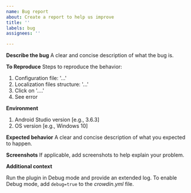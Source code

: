```yaml
---
name: Bug report
about: Create a report to help us improve
title: ''
labels: bug
assignees: ''

---
```


**Describe the bug**
A clear and concise description of what the bug is.

**To Reproduce**
Steps to reproduce the behavior:
1. Configuration file: '...'
2. Localization files structure: '...'
3. Click on '....'
4. See error

**Environment**
1. Android Studio version [e.g., 3.6.3]
2. OS version [e.g., Windows 10]

**Expected behavior**
A clear and concise description of what you expected to happen.

**Screenshots**
If applicable, add screenshots to help explain your problem.

**Additional context**

Run the plugin in Debug mode and provide an extended log.
To enable Debug mode, add `debug=true` to the *crowdin.yml* file.
